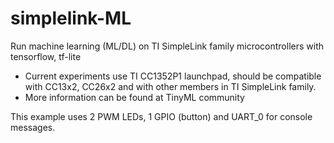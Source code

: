 # simplelink-ML
Run machine learning (ML/DL) on TI SimpleLink family microcontrollers with tensorflow, tf-lite

* Current experiments use TI CC1352P1 launchpad, should be compatible with CC13x2, CC26x2 and with other members in TI SimpleLink family.
* More information can be found at TinyML community


This example uses 2 PWM LEDs, 1 GPIO (button) and UART_0 for console messages.

